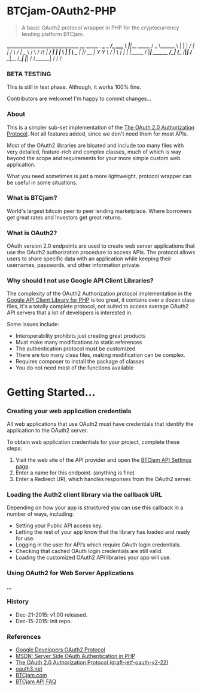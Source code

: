 # BTCjam-OAuth2-PHP
> A basic OAuth2 protocol wrapper in PHP for the cryptocurrency lending platform BTCjam.


______________________________      __                    _____ __________.___ 
\______   \__    ___/\_   ___ \    |__|____    _____     /  _  \\______   \   |
 |    |  _/ |    |   /    \  \/    |  \__  \  /     \   /  /_\  \|     ___/   |
 |    |   \ |    |   \     \____   |  |/ __ \|  Y Y  \ /    |    \    |   |   |
 |______  / |____|    \______  /\__|  (____  /__|_|  / \____|__  /____|   |___|
        \/                   \/\______|    \/      \/          \/              


### BETA TESTING
This is still in test phase.  Although, it works 100% fine.

Contributors are welcome!  I'm happy to commit changes...

### About
This is a simpler sub-set implementation of the [The OAuth 2.0 Authorization Protocol](http://tools.ietf.org/id/draft-ietf-oauth-v2-22.html).  Not all features added, since we don't need them for most APIs.

Most of the OAuth2 libraries are bloated and include too many files with very detailed, feature-rich and complex classes, much of which is way beyond the scope and requirements for your more simple custom web application.  

What you need sometimes is just a more lightweight, protocol wrapper can be useful in some situations.  

### What is BTCjam?

World's largest bitcoin peer to peer lending marketplace. Where borrowers get great rates and Investors get great returns.

### What is OAuth2?
OAuth version 2.0 endpoints are used to create web server applications that use the OAuth2 authorization procedure to access APIs. The protocol allows users to share specific data with an application while keeping their usernames, passwords, and other information private. 

### Why should I not use Google API Client Libraries?
The complexity of the OAuth2 Authorization protocol implementation in the [Google API Client Library for PHP](https://github.com/google/google-api-php-client) is too great, it contains over a dozen class files, it's a totally complete protocol, not suited to access average OAuth2 API servers that a lot of developers is interested in.

Some issues include:
+ Interoperability prohibits just creating great products
+ Must make many modifications to static references
+ The authentication protocol must be customized 
+ There are too many class files, making modification can be complex.
+ Requires composer to install the package of classes
+ You do not need most of the functions available

# Getting Started...

### Creating your web application credentials
All web applications that use OAuth2 must have credentials that identify the application to the OAuth2 server. 

To obtain web application credentials for your project, complete these steps:

   1. Visit the web site of the API provider and open the [BTCjam API Settings page](https://btcjam.com/oauth/applications).
   2. Enter a name for this endpoint. (anything is fine)
   3. Enter a Redirect URI, which handles responses from the OAuth2 server.
 
### Loading the Auth2 client library via the callback URL
Depending on how your app is structured you can use this callback in a number of ways, including:
+ Setting your Public API access key.
+ Letting the rest of your app know that the library has loaded and ready for use.
+ Logging in the user for API’s which require OAuth login credentials.
+ Checking that cached OAuth login credentials are still valid.
+ Loading the customized OAuth2 API libraries your app will use.


### Using OAuth2 for Web Server Applications
,,,



### History
+ Dec-21-2015: v1.00 released. 
+ Dec-15-2015: init repo. 


### References


+ [Google Developers OAuth2 Protocol](https://developers.google.com/identity/protocols/OAuth2)
+ [MSDN: Server Side OAuth Authentication in PHP](https://msdn.microsoft.com/en-us/library/dn632721.aspx)
+ [The OAuth 2.0 Authorization Protocol (draft-ietf-oauth-v2-22)](http://tools.ietf.org/id/draft-ietf-oauth-v2-22.html)
+ [oauth3.net](http://oauth.net)
+ [BTCjam.com](http://btcjam.com)
+ [BTCjam API FAQ](https://btcjam.com/faq/api)

